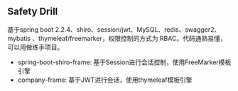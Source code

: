 ## Safety Drill


基于spring boot 2.2.4、shiro、session/jwt、MySQL、redis、swagger2、mybatis 、thymeleaf/freemarker，权限控制的方式为 RBAC。代码通熟易懂，可以用做练手项目。

-  spring-boot-shiro-frame:
    基于Session进行会话控制，使用FreeMarker模板引擎
- company-frame: 
    基于JWT进行会话，使用thymeleaf模板引擎